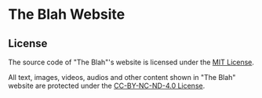 # The Blah Website

## License
The source code of "The Blah"'s website is licensed under the [MIT License](/LICENSE.MIT).

All text, images, videos, audios and other content shown in "The Blah" website are protected under the [CC-BY-NC-ND-4.0 License](/LICENSE.CC-BY-NC-ND-4.0).